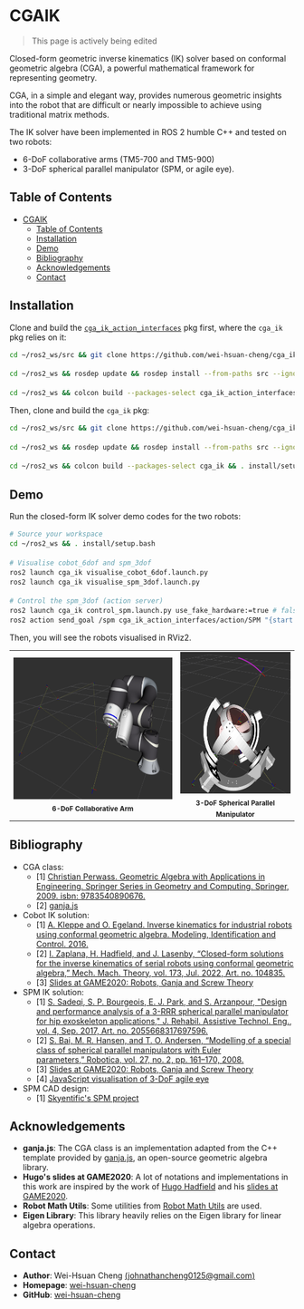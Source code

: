 # CGAIK

>This page is actively being edited

Closed-form geometric inverse kinematics (IK) solver based on conformal geometric algebra (CGA), a powerful mathematical framework for representing geometry. 

CGA, in a simple and elegant way, provides numerous geometric insights into the robot that are difficult or nearly impossible to achieve using traditional matrix methods. 

The IK solver have been implemented in ROS 2 humble C++ and tested on two robots:
- 6-DoF collaborative arms (TM5-700 and TM5-900)
- 3-DoF spherical parallel manipulator (SPM, or agile eye).

## Table of Contents

- [CGAIK](https://github.com/wei-hsuan-cheng/cga_ik.git)
    - [Table of Contents](#table-of-contents)
    - [Installation](#installation)
    - [Demo](#demo)
    - [Bibliography](#bibliography)
    - [Acknowledgements](#acknowledgements)
    - [Contact](#contact)

## Installation

Clone and build the [`cga_ik_action_interfaces`](https://github.com/wei-hsuan-cheng/cga_ik_action_interfaces) pkg first, where the `cga_ik` pkg relies on it:
```bash
cd ~/ros2_ws/src && git clone https://github.com/wei-hsuan-cheng/cga_ik_action_interfaces.git

cd ~/ros2_ws && rosdep update && rosdep install --from-paths src --ignore-src -r -y

cd ~/ros2_ws && colcon build --packages-select cga_ik_action_interfaces && . install/setup.bash
```


Then, clone and build the `cga_ik` pkg:
```bash
cd ~/ros2_ws/src && git clone https://github.com/wei-hsuan-cheng/cga_ik.git

cd ~/ros2_ws && rosdep update && rosdep install --from-paths src --ignore-src -r -y

cd ~/ros2_ws && colcon build --packages-select cga_ik && . install/setup.bash
```

## Demo

Run the closed-form IK solver demo codes for the two robots:
```bash
# Source your workspace
cd ~/ros2_ws && . install/setup.bash

# Visualise cobot_6dof and spm_3dof
ros2 launch cga_ik visualise_cobot_6dof.launch.py
ros2 launch cga_ik visualise_spm_3dof.launch.py

# Control the spm_3dof (action server)
ros2 launch cga_ik control_spm.launch.py use_fake_hardware:=true # false if control real robot
ros2 action send_goal /spm cga_ik_action_interfaces/action/SPM "{start: true}" # Action client
```

Then, you will see the robots visualised in RViz2.
<p align="center">
  <table>
    <tr>
      <td align="center">
        <img src="/images/cobot_6dof_rviz.png" height="250px"/>
        <br/>
        <sub><b>6-DoF Collaborative Arm</b></sub>
      </td>
      <td align="center">
        <img src="/images/spm_3dof_rviz.png" height="250px"/>
        <br/>
        <sub><b>3-DoF Spherical Parallel Manipulator</b></sub>
      </td>
    </tr>
  </table>
</p>

## Bibliography
- CGA class:
  - [1] [Christian Perwass. Geometric Algebra with Applications in Engineering. Springer Series in Geometry and Computing. Springer, 2009. isbn: 9783540890676.](https://link.springer.com/content/pdf/10.1007/978-3-540-89068-3.pdf)
  - [2] [ganja.js](https://github.com/enkimute/ganja.js)
- Cobot IK solution:
  - [1] [A. Kleppe and O. Egeland. Inverse kinematics for industrial robots using conformal geometric algebra. Modeling, Identification and Control. 2016.](https://www.mic-journal.no/ABS/MIC-2016-1-6.asp/)
  - [2] [I. Zaplana, H. Hadfield, and J. Lasenby, “Closed-form solutions for the inverse kinematics of serial robots using conformal geometric algebra,” Mech. Mach. Theory, vol. 173, Jul. 2022, Art. no. 104835.](https://www.sciencedirect.com/science/article/pii/S0094114X22001045)
  - [3] [Slides at GAME2020: Robots, Ganja and Screw Theory](https://slides.com/hugohadfield/game2020)
- SPM IK solution:
  - [1] [S. Sadeqi, S. P. Bourgeois, E. J. Park, and S. Arzanpour, "Design and performance analysis of a 3-RRR spherical parallel manipulator for hip exoskeleton applications," J. Rehabil. Assistive Technol. Eng., vol. 4, Sep. 2017, Art. no. 2055668317697596.](https://journals.sagepub.com/doi/abs/10.1177/2055668317697596)
  - [2] [S. Bai, M. R. Hansen, and T. O. Andersen, “Modelling of a special class of spherical parallel manipulators with Euler parameters,” Robotica, vol. 27, no. 2, pp. 161–170, 2008.](https://www.cambridge.org/core/journals/robotica/article/modelling-of-a-special-class-of-spherical-parallel-manipulators-with-euler-parameters/5B8BE86739A98697E82C818660C020D4)
  - [3] [Slides at GAME2020: Robots, Ganja and Screw Theory](https://slides.com/hugohadfield/game2020)
  - [4] [JavaScript visualisation of 3-DoF agile eye](https://enkimute.github.io/ganja.js/examples/coffeeshop.html#2DmBscfSXO)
- SPM CAD design:
  - [1] [Skyentific's SPM project](https://youtu.be/0sKqc5IwQQQ?si=t4XDC7YJjNFsKU7a)
  

## Acknowledgements

- **ganja.js**: The CGA class is an implementation adapted from the C++ template provided by [ganja.js](https://github.com/enkimute/ganja.js), an open-source geometric algebra library.
- **Hugo's slides at GAME2020**: A lot of notations and implementations in this work are inspired by the work of [Hugo Hadfield](https://hh409.user.srcf.net) and his [slides at GAME2020](https://slides.com/hugohadfield/game2020).
- **Robot Math Utils**: Some utilities from [Robot Math Utils](https://github.com/wei-hsuan-cheng/robot_math_utils) are used.
- **Eigen Library**: This library heavily relies on the Eigen library for linear algebra operations.

## Contact

- **Author**: Wei-Hsuan Cheng [(johnathancheng0125@gmail.com)](mailto:johnathancheng0125@gmail.com)
- **Homepage**: [wei-hsuan-cheng](https://wei-hsuan-cheng.github.io)
- **GitHub**: [wei-hsuan-cheng](https://github.com/wei-hsuan-cheng)







